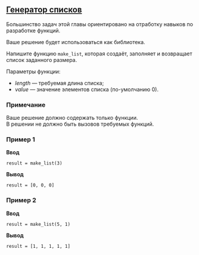 ## [Генератор списков](../../../solutions/4.2/42_a.py)

Большинство задач этой главы ориентировано на отработку навыков по разработке функций.

Ваше решение будет использоваться как библиотека.

Напишите функцию `make_list`, которая создаёт, заполняет и возвращает список заданного размера.

Параметры функции:

- _length_ — требуемая длина списка;
- _value_ — значение элементов списка (по-умолчанию 0).

### Примечание

Ваше решение должно содержать только функции.\
В решении не должно быть вызовов требуемых функций.

### Пример 1

**Ввод**
```plaintext
result = make_list(3)
```

**Вывод**
```plaintext
result = [0, 0, 0]
```

### Пример 2

**Ввод**
```plaintext
result = make_list(5, 1)
```

**Вывод**
```plaintext
result = [1, 1, 1, 1, 1]
```